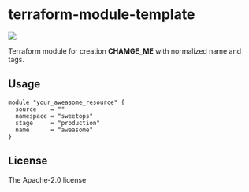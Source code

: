 # terraform-module-template
![](https://github.com/actions/hello-world/workflows/.github/workflows/main.yml/badge.svg)

Terraform module for creation **CHAMGE_ME** with normalized name and tags.

## Usage

```hcl
module "your_aweasome_resource" {
  source    = ""
  namespace = "sweetops"
  stage     = "production"
  name      = "aweasome"
}
```

<!--- BEGIN_TF_DOCS --->
<!--- END_TF_DOCS --->

## License
The Apache-2.0 license
